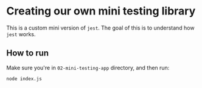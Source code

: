 # Creating our own mini testing library

This is a custom mini version of `jest`. The goal of this is to understand how `jest` works.

## How to run
Make sure you're in `02-mini-testing-app` directory, and then run:
```
node index.js
```